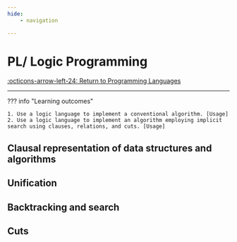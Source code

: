 ```yaml
---
hide:
    - navigation

---
```

# PL/ Logic Programming

[:octicons-arrow-left-24: Return to Programming Languages](/Knowledge-Notebook/Programming-Languages/)

---

??? info "Learning outcomes"

    1. Use a logic language to implement a conventional algorithm. [Usage]
    2. Use a logic language to implement an algorithm employing implicit search using clauses, relations, and cuts. [Usage]


## Clausal representation of data structures and algorithms

## Unification

## Backtracking and search

## Cuts
